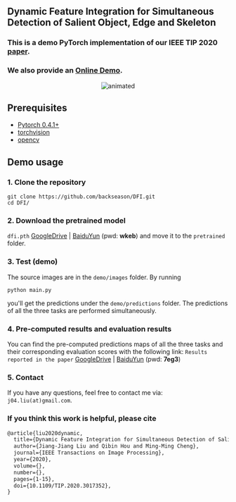 ## Dynamic Feature Integration for Simultaneous Detection of Salient Object, Edge and Skeleton

### This is a demo PyTorch implementation of our IEEE TIP 2020 [paper](http://mftp.mmcheng.net/Papers/20TIP-DFI.pdf).
### We also provide an [Online Demo](http://mc.nankai.edu.cn/dfi).

<p align="center">
  <img src="https://github.com/backseason/DFI/blob/master/demo/demo.gif" alt="animated" />
</p>

## Prerequisites

- [Pytorch 0.4.1+](http://pytorch.org/)
- [torchvision](http://pytorch.org/)
- [opencv](https://opencv.org/)


## Demo usage
### 1. Clone the repository
```shell
git clone https://github.com/backseason/DFI.git
cd DFI/
```

### 2. Download the pretrained model 
`dfi.pth` [GoogleDrive](https://drive.google.com/file/d/1N29cJghKKJOHbKgpwR2_Ui64umCE-XG3/view?usp=sharing) | [BaiduYun](https://pan.baidu.com/s/1WPQiUPo7t8REK3LtmG9_KA) (pwd: **wkeb**)
and move it to the `pretrained` folder.


### 3. Test (demo)
The source images are in the `demo/images` folder.
By running 
```shell
python main.py
```
you'll get the predictions under
the `demo/predictions` folder. The predictions of all the three tasks are performed simultaneously.


### 4. Pre-computed results and evaluation results

You can find the pre-computed predictions maps of all the three tasks and 
their corresponding evaluation scores with
the following link:
`Results reported in the paper` [GoogleDrive](https://drive.google.com/file/d/17SBs3v3h_FnImbHOZk0zy4JzDUHSK1zv/view?usp=sharing) | [BaiduYun](https://pan.baidu.com/s/1WP3WP5oaNWRuaUcKH4oZ7g) (pwd: **7eg3**)

### 5. Contact
If you have any questions, feel free to contact me via: `j04.liu(at)gmail.com`.

### If you think this work is helpful, please cite
```latex
@article{liu2020dynamic,
  title={Dynamic Feature Integration for Simultaneous Detection of Salient Object, Edge and Skeleton},
  author={Jiang-Jiang Liu and Qibin Hou and Ming-Ming Cheng},
  journal={IEEE Transactions on Image Processing},
  year={2020},
  volume={},
  number={},
  pages={1-15},
  doi={10.1109/TIP.2020.3017352},
}
```
